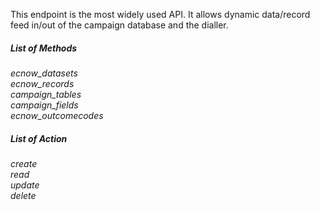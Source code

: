 This endpoint is the most widely used API. It allows dynamic data/record feed in/out of
the campaign database and the dialler.

##### List of Methods
*ecnow_datasets*<br>
*ecnow_records*<br>
*campaign_tables*<br>
*campaign_fields*<br>
*ecnow_outcomecodes*<br>

##### List of Action
*create*<br>
*read*<br>
*update*<br>
*delete*<br>


